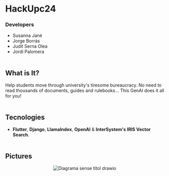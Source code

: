 # HackUpc24
### Developers
- Susanna Jané
- Jorge Borrás
- Judit Serna Olea
- Jordi Palomera
<br/><br/>

## What is It?
Help students move through university's tiresome bureaucracy.
No need to read thousands of documents, guides and rulebooks... 
This GenAI does it all for you!
<br/><br/>

## Tecnologies
- <b>Flutter</b>, <b>Django</b>, <b>LlamaIndex</b>, <b>OpenAI</b> & <b>InterSystem's IRIS Vector Search</b>.
<br/><br/>

## Pictures

<center>
  
  ![Diagrama sense títol drawio](https://github.com/susssss23/HackUpc24/assets/104654988/91532015-2796-43c6-a521-6c1be85be6e4)
</center>
